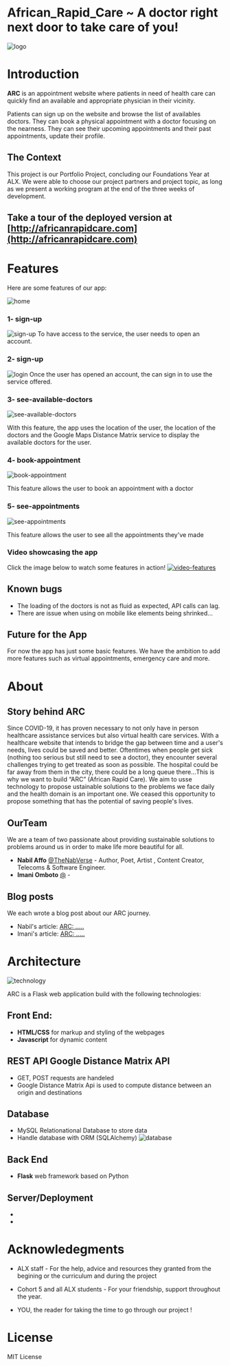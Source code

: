 # African_Rapid_Care ~ A doctor right next door to take care of you!
![logo](./public/images/arc3.jpg)

# Introduction

**ARC** is an appointment website where patients in need of health care can quickly find an available and appropriate physician in their vicinity.

Patients can sign up on the website and browse the list of availables doctors. They can book a physical appointment with a doctor focusing on the nearness.
They can see their upcoming appointments and their past appointments, update their profile.

## The Context
This project is our Portfolio Project, concluding our Foundations Year at ALX. We were able to choose our project partners and project topic, as long as we present a working program at the end of the three weeks of development.

## Take a tour of the deployed version at [http://africanrapidcare.com](http://africanrapidcare.com)

# Features

Here are some features of our app:

![home](./public/images/home.png)
### 1- sign-up
![sign-up](./public/images/sign-up.png)
To have access to the service, the user needs to open an account.

### 2- sign-up
![login](./public/images/login.png)
Once the user has opened an account, the can sign in to use the service offered.

### 3- see-available-doctors

![see-available-doctors](./public/images/doctors.png)

With this feature, the app uses the location of the user, the location of the doctors and the Google Maps Distance Matrix service to display the available doctors for the user.

### 4- book-appointment

![book-appointment](./public/images/booking.png)

This feature allows the user to book an appointment with a doctor

### 5- see-appointments

![see-appointments](./public/images/appointments-profile.png)

This feature allows the user to see all the appointments they've made

### Video showcasing the app
Click the image below to watch some features in action! 
[![video-features](./public/images/home.png)](https://youtu.be/Od0vyEPzyhc)

## Known bugs
* The loading of the doctors is not as fluid as expected, API calls can lag.
* There are issue when using on mobile like elements being shrinked... 

## Future for the App
For now the app has just some basic features. We have the ambition to add more features such as virtual appointments, emergency care and more.

# About
## Story behind ARC
Since COVID-19, it has proven necessary to not only have in person  healthcare assistance services but also virtual health care services. With a healthcare website that intends to bridge the gap between time and a user's needs, lives could be saved and better.
Oftentimes when people get sick (nothing too serious but still need to see a doctor), they encounter several challenges trying to get treated as soon as possible. The hospital could be far away from them in the city, there could be a long queue there…This is why we want to build “ARC” (African Rapid Care).
We aim to usse technology to propose ustainable solutions to the problems we face daily and the health domain is an important one. We ceased this opportunity to propose something that has the potential of saving people's lives.

## OurTeam
We are a team of two passionate about providing sustainable solutions to problems around us in order to make life more beautiful for all.

* **Nabil Affo** [@TheNabVerse](https://twitter.com/TheNabVerse) - Author, Poet, Artist , Content Creator, Telecoms & Software Engineer.
* **Imani Omboto** [@](https://twitter.com/) - 

## Blog posts
We each wrote a blog post about our ARC journey.

* Nabil's article: [ARC: .....](https://medium.com/)
* Imani's article: [ARC: .....](https://medium.com/)


# Architecture
![technology](./public/images/tech.png)

ARC is a Flask web application build with the following technologies:
## Front End:
- **HTML/CSS** for markup and styling of the webpages
- **Javascript** for dynamic content

## REST API Google Distance Matrix API
- GET, POST requests are handeled
- Google Distance Matrix Api is used to compute distance between an origin and destinations


## Database
- MySQL Relationational Database to store data
- Handle database with ORM (SQLAlchemy)
![database](./public/images/database.png)

## Back End
- **Flask** web framework based on Python

## Server/Deployment
- 
- 

# Acknowledegments

* ALX staff - For the help, advice and resources they granted from the begining or the curriculum and during the project

* Cohort 5 and all ALX students - For your friendship, support throughout the year.

* YOU, the reader for taking the time to go through our project !


# License
MIT License
